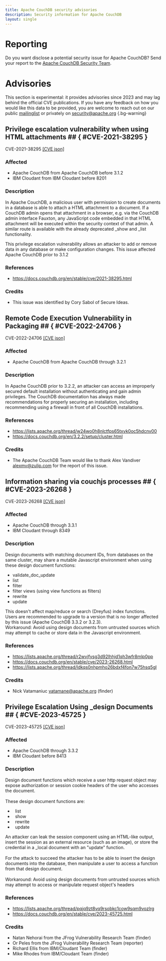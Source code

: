 ```yaml
---
title: Apache CouchDB security advisories
description: Security information for Apache CouchDB
layout: single
---
```


# Reporting

Do you want disclose a potential security issue for Apache CouchDB? Send your report to the [Apache CouchDB Security Team](mailto:security@couchdb.apache.org).

# Advisories

This section is experimental: it provides advisories since 2023 and may lag behind the official CVE publications. If you have any feedback on how you would like this data to be provided, you are welcome to reach out on our public [mailinglist](/mailinglist) or privately on [security@apache.org](mailto:security@apache.org)
{.bg-warning}

## Privilege escalation vulnerability when using HTML attachments ## { #CVE-2021-38295 }

CVE-2021-38295 [\[CVE json\]](./CVE-2021-38295.cve.json)

### Affected

* Apache CouchDB from Apache CouchDB before 3.1.2
* IBM Cloudant from IBM Cloudant before 8201


### Description

In Apache CouchDB, a malicious user with permission to create documents in a database is able to attach a HTML attachment to a document. If a CouchDB admin opens that attachment in a browser, e.g. via the CouchDB admin interface Fauxton, any JavaScript code embedded in that HTML attachment will be executed within the security context of that admin. A similar route is available with the already deprecated _show and _list functionality.

This privilege escalation vulnerability allows an attacker to add or remove data in any database or make configuration changes.  This issue affected Apache CouchDB prior to 3.1.2

### References
* https://docs.couchdb.org/en/stable/cve/2021-38295.html


### Credits
* This issue was identified by Cory Sabol of Secure Ideas.


## Remote Code Execution Vulnerability in Packaging ## { #CVE-2022-24706 }

CVE-2022-24706 [\[CVE json\]](./CVE-2022-24706.cve.json)

### Affected

* Apache CouchDB from Apache CouchDB through 3.2.1


### Description

In Apache CouchDB prior to 3.2.2, an attacker can access an improperly secured default installation without authenticating and gain admin privileges.  The CouchDB documentation has always made recommendations for properly securing an installation, including recommending using a firewall in front of all CouchDB installations.


### References
* https://lists.apache.org/thread/w24wo0h8nlctfps65txvk0oc5hdcnv00
* https://docs.couchdb.org/en/3.2.2/setup/cluster.html


### Credits
* The Apache CouchDB Team would like to thank Alex Vandiver <alexmv@zulip.com> for the report of this issue.


## Information sharing via couchjs processes ## { #CVE-2023-26268 }

CVE-2023-26268 [\[CVE json\]](./CVE-2023-26268.cve.json)

### Affected

* Apache CouchDB through 3.3.1
* IBM Cloudant through 8349


### Description

<span style="background-color: rgb(255, 255, 255);">Design documents with matching document IDs, from databases on the same cluster, may share a mutable Javascript environment when using these design document functions:<br><ul><li><span style="background-color: rgb(255, 255, 255);">validate_doc_update<br></span></li><li><span style="background-color: rgb(255, 255, 255);">list<br></span></li><li><span style="background-color: rgb(255, 255, 255);">filter<br></span></li><li><span style="background-color: rgb(255, 255, 255);">filter views (using view functions as filters)<br></span></li><li><span style="background-color: rgb(255, 255, 255);"><span style="background-color: rgb(255, 255, 255);">r</span><span style="background-color: rgb(255, 255, 255);">ewrite</span><br></span></li><li><span style="background-color: rgb(255, 255, 255);"><span style="background-color: rgb(255, 255, 255);">update<br></span></span></li></ul></span><div><span style="background-color: rgb(255, 255, 255);">This doesn't affect map/reduce or search (Dreyfus) index functions.</span></div><div><span style="background-color: rgb(255, 255, 255);"><span style="background-color: rgb(255, 255, 255);">Users are recommended to upgrade to a version that is no longer affected by this issue (Apache CouchDB 3.3.2 or 3.2.3).</span></span></div><div><span style="background-color: rgb(255, 255, 255);">Workaround: Avoid using design documents from untrusted sources which may attempt to cache or store data in the Javascript environment.</span></div>

### References
* https://lists.apache.org/thread/r2wvjfysg3d92lhhjd1qh3wfr8mlp0pp
* https://docs.couchdb.org/en/stable/cve/2023-26268.html
* https://lists.apache.org/thread/ldkqs0nhpmho26bdxf4fon7w75hsq5gl


### Credits
* Nick Vatamaniuc vatamane@apache.org (finder)


## Privilege Escalation Using _design Documents ## { #CVE-2023-45725 }

CVE-2023-45725 [\[CVE json\]](./CVE-2023-45725.cve.json)

### Affected

* Apache CouchDB through 3.3.2
* IBM Cloudant before 8413


### Description

Design document functions which receive a user http request object may expose authorization or session cookie headers of the user who accesses the document.<br><br>These design document functions are:<br><ul><li>&nbsp; list</li><li>&nbsp; show</li><li>&nbsp; rewrite</li><li>&nbsp; update</li></ul>An attacker can leak the session component using an HTML-like output, insert the session as an external resource (such as an image), or store the credential in a _local document with an "update" function.<br><br>For the attack to succeed the attacker has to be able to insert the design documents into the database, then manipulate a user to access a function from that design document.<br><br>Workaround: Avoid using design documents from untrusted sources which may attempt to access or manipulate request object's headers<br>

### References
* https://lists.apache.org/thread/pqjq9zt8vq9rsobkc1cow9sqm9vozlrg
* https://docs.couchdb.org/en/stable/cve/2023-45725.html


### Credits
* Natan Nehorai from the JFrog Vulnerability Research Team (finder)
* Or Peles from the JFrog Vulnerability Research Team (reporter)
* Richard Ellis from IBM/Cloudant Team (finder)
* Mike Rhodes from IBM/Cloudant Team (finder)
